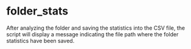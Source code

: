 # folder_stats
After analyzing the folder and saving the statistics into the CSV file, the script will display a message indicating the file path where the folder statistics have been saved.
